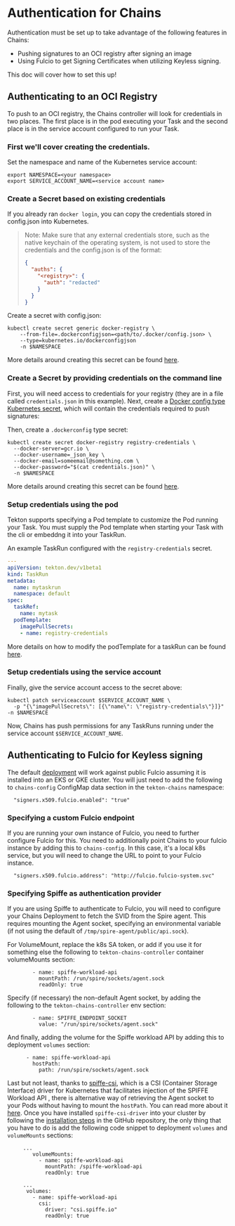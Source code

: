 <!--
---
linkTitle: "Authentication for Chains"
weight: 10
---
-->

# Authentication for Chains

Authentication must be set up to take advantage of the following features in Chains:

* Pushing signatures to an OCI registry after signing an image
* Using Fulcio to get Signing Certificates when utilizing Keyless signing.

This doc will cover how to set this up!

## Authenticating to an OCI Registry

To push to an OCI registry, the Chains controller will look for credentials in two places. The first place is in the pod executing your Task and the second place is in the service account configured to run your Task. 

### First we'll cover creating the credentials.

Set the namespace and name of the Kubernetes service account:

```shell
export NAMESPACE=<your namespace>
export SERVICE_ACCOUNT_NAME=<service account name>
```

### Create a Secret based on existing credentials

If you already ran `docker login`, you can copy the credentials stored in
config.json into Kubernetes.

> Note: Make sure that any external credentials store, such as the native
> keychain of the operating system, is not used to store the credentials and
> the config.json is of the format:
> ```json
> {
>   "auths": {
>     "<registry>": {
>       "auth": "redacted"
>     }
>   }
> }
> ```

Create a secret with config.json:

```shell
kubectl create secret generic docker-registry \
    --from-file=.dockerconfigjson=<path/to/.docker/config.json> \
    --type=kubernetes.io/dockerconfigjson
    -n $NAMESPACE
```

More details around creating this secret can be found [here](https://kubernetes.io/docs/tasks/configure-pod-container/pull-image-private-registry/#registry-secret-existing-credentials).

### Create a Secret by providing credentials on the command line

First, you will need access to credentials for your registry (they are in a file called `credentials.json` in this example).
Next, create a [Docker config type Kubernetes secret](https://kubernetes.io/docs/concepts/configuration/secret/#docker-config-secrets), which will contain the credentials required to push signatures:

Then, create a `.dockerconfig` type secret:

```shell
kubectl create secret docker-registry registry-credentials \
  --docker-server=gcr.io \
  --docker-username=_json_key \
  --docker-email=someemail@something.com \
  --docker-password="$(cat credentials.json)" \
  -n $NAMESPACE
```

More details around creating this secret can be found [here](https://kubernetes.io/docs/tasks/configure-pod-container/pull-image-private-registry/#create-a-secret-by-providing-credentials-on-the-command-line).

### Setup credentials using the pod
Tekton supports specifying a Pod template to customize the Pod running your Task. You must supply the Pod template when starting your Task with the cli or embeddng it into your TaskRun.

An example TaskRun configured with the `registry-credentials` secret.
```yaml
---
apiVersion: tekton.dev/v1beta1
kind: TaskRun
metadata:
  name: mytaskrun
  namespace: default
spec:
  taskRef:
    name: mytask
  podTemplate:
    imagePullSecrets:
    - name: registry-credentials
```

More details on how to modify the podTemplate for a taskRun can be found [here](https://github.com/tektoncd/pipeline/blob/main/docs/taskruns.md#specifying-a-pod-template).

### Setup credentials using the service account

Finally, give the service account access to the secret above:

```shell
kubectl patch serviceaccount $SERVICE_ACCOUNT_NAME \
  -p "{\"imagePullSecrets\": [{\"name\": \"registry-credentials\"}]}" -n $NAMESPACE
```

Now, Chains has push permissions for any TaskRuns running under the service account `$SERVICE_ACCOUNT_NAME`.

## Authenticating to Fulcio for Keyless signing

The default [deployment](../config/100-deployment.yaml) will work against
public Fulcio assuming it is installed into an EKS or GKE cluster. You will
just need to add the following to `chains-config` ConfigMap data section in the
`tekton-chains` namespace:

```
  "signers.x509.fulcio.enabled": "true"
```

### Specifying a custom Fulcio endpoint

If you are running your own instance of Fulcio, you need to further
configure Fulcio for this. You need to additionally point Chains to your
fulcio instance by adding this to `chains-config`. In this case, it's a local
k8s service, but you will need to change the URL to point to your Fulcio
instance.

```
  "signers.x509.fulcio.address": "http://fulcio.fulcio-system.svc"
```

### Specifying Spiffe as authentication provider

If you are using Spiffe to authenticate to Fulcio, you will need to configure
your Chains Deployment to fetch the SVID from the Spire agent. This requires
mounting the Agent socket, specifying an environmental variable (if not using
the default of `/tmp/spire-agent/public/api.sock`).

For VolumeMount, replace the k8s SA token, or add if you use it for something
else the following to `tekton-chains-controller` container volumeMounts section:

```
        - name: spiffe-workload-api
          mountPath: /run/spire/sockets/agent.sock
          readOnly: true
```

Specify (if necessary) the non-default Agent socket, by adding the following
to the `tekton-chains-controller` env section:

```
        - name: SPIFFE_ENDPOINT_SOCKET
          value: "/run/spire/sockets/agent.sock"
```

And finally, adding the volume for the Spiffe workload API by adding this
to deployment `volumes` section:

```
      - name: spiffe-workload-api
        hostPath:
          path: /run/spire/sockets/agent.sock
```

Last but not least, thanks to [spiffe-csi](https://github.com/spiffe/spiffe-csi), which is a CSI (Container Storage Interface) driver for Kubernetes that facilitates injection of the SPIFFE Workload API , there is alternative way of retrieving the Agent socket to your Pods without having to mount the `hostPath`. You can read more about it [here](https://www.kusari.dev/blog/spiffee-csi/). Once you have installed `spiffe-csi-driver` into your cluster by following the [installation steps](https://github.com/spiffe/spiffe-csi/tree/main/example#steps) in the GitHub repository, the only thing that you have to do is add the following code snippet to deployment `volumes` and `volumeMounts` sections:


```
     ...
        volumeMounts:
          - name: spiffe-workload-api
            mountPath: /spiffe-workload-api
            readOnly: true
     
     ...
      volumes:
        - name: spiffe-workload-api
          csi:
            driver: "csi.spiffe.io"
            readOnly: true
```